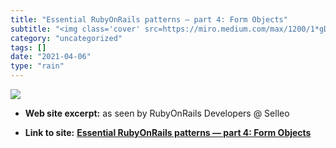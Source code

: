 ```yaml
---
title: "Essential RubyOnRails patterns — part 4: Form Objects"
subtitle: "<img class='cover' src=https://miro.medium.com/max/1200/1*gDebplxiXaJJg38YraHcgg.jpeg>"
category: "uncategorized"
tags: []
date: "2021-04-06"
type: "rain"
---
```

<img class="cover" src=https://miro.medium.com/max/1200/1*gDebplxiXaJJg38YraHcgg.jpeg>



* **Web site excerpt:** as seen by RubyOnRails Developers @ Selleo

* **Link to site:** **[Essential RubyOnRails patterns — part 4: Form Objects](https://medium.com/selleo/essential-rubyonrails-patterns-form-objects-b199aada6ec9?source=userActivityShare-d383785221d0-1524917094)**